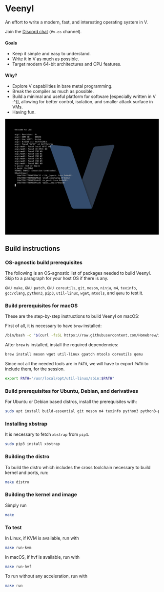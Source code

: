 # Veenyl

An effort to write a modern, fast, and interesting operating system in V.

Join the [Discord chat](https://discord.gg/vlang) (`#v-os` channel).

#### Goals

- Keep it simple and easy to understand.
- Write it in V as much as possible.
- Target modern 64-bit architectures and CPU features.

#### Why?

- Explore V capabilities in bare metal programming.
- Break the compiler as much as possible.
- Build a minimal and useful platform for software [especially written in V :^)], allowing for better control, isolation, and smaller attack surface in VMs.
- Having fun.

![Reference screenshot](/screenshot.png?raw=true "Reference screenshot")

## Build instructions

### OS-agnostic build prerequisites

The following is an OS-agnostic list of packages needed to build Veenyl. Skip to a paragraph for your host OS if there is any.

`GNU make`, `GNU patch`, `GNU coreutils`, `git`, `meson`, `ninja`, `m4`, `texinfo`, `gcc/clang`, `python3`, `pip3`, `util-linux`, `wget`, `mtools`, and `qemu` to test it.

### Build prerequisites for macOS

These are the step-by-step instructions to build Veenyl on macOS:

First of all, it is necessary to have `brew` installed:
```bash
/bin/bash -c "$(curl -fsSL https://raw.githubusercontent.com/Homebrew/install/HEAD/install.sh)"
```

After `brew` is installed, install the required dependencies:
```bash
brew install meson wget util-linux gpatch mtools coreutils qemu
```

Since not all the needed tools are in `PATH`, we will have to export `PATH` to include them, for the session.
```bash
export PATH="/usr/local/opt/util-linux/sbin:$PATH"
```

### Build prerequisites for Ubuntu, Debian, and derivatives

For Ubuntu or Debian based distros, install the prerequisites with:
```bash
sudo apt install build-essential git meson m4 texinfo python3 python3-pip util-linux wget mtools qemu-system-x86
```

### Installing xbstrap

It is necessary to fetch `xbstrap` from `pip3`.

```bash
sudo pip3 install xbstrap
```

### Building the distro

To build the distro which includes the cross toolchain necessary
to build kernel and ports, run:

```bash
make distro
```

### Building the kernel and image

Simply run
```bash
make
```

### To test

In Linux, if KVM is available, run with
```bash
make run-kvm
```

In macOS, if hvf is available, run with
```bash
make run-hvf
```

To run without any acceleration, run with
```bash
make run
```
